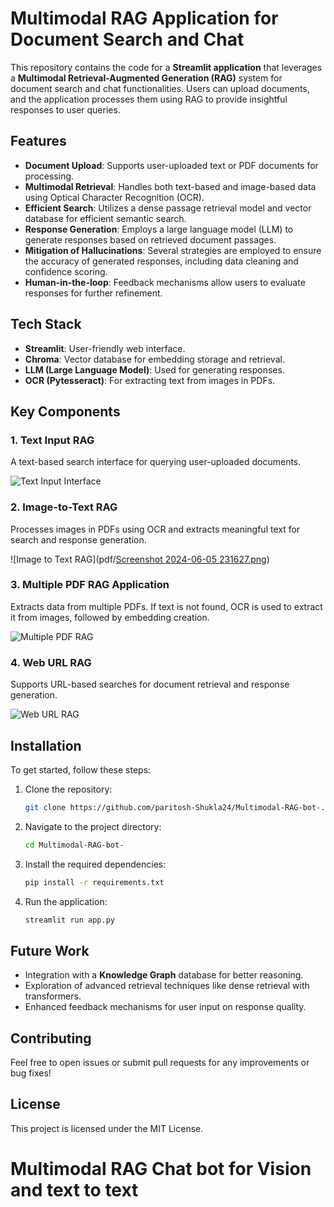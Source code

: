 
# Multimodal RAG Application for Document Search and Chat

This repository contains the code for a **Streamlit application** that leverages a **Multimodal Retrieval-Augmented Generation (RAG)** system for document search and chat functionalities. Users can upload documents, and the application processes them using RAG to provide insightful responses to user queries.

## Features

- **Document Upload**: Supports user-uploaded text or PDF documents for processing.
- **Multimodal Retrieval**: Handles both text-based and image-based data using Optical Character Recognition (OCR).
- **Efficient Search**: Utilizes a dense passage retrieval model and vector database for efficient semantic search.
- **Response Generation**: Employs a large language model (LLM) to generate responses based on retrieved document passages.
- **Mitigation of Hallucinations**: Several strategies are employed to ensure the accuracy of generated responses, including data cleaning and confidence scoring.
- **Human-in-the-loop**: Feedback mechanisms allow users to evaluate responses for further refinement.

## Tech Stack

- **Streamlit**: User-friendly web interface.
- **Chroma**: Vector database for embedding storage and retrieval.
- **LLM (Large Language Model)**: Used for generating responses.
- **OCR (Pytesseract)**: For extracting text from images in PDFs.

## Key Components

### 1. Text Input RAG
A text-based search interface for querying user-uploaded documents.

![Text Input Interface](https://github.com/paritosh-Shukla24/Multimodal-RAG-bot-/text_input_image.png)

### 2. Image-to-Text RAG
Processes images in PDFs using OCR and extracts meaningful text for search and response generation.

![Image to Text RAG](pdf/[Screenshot 2024-06-05 231627.png](https://github.com/paritosh-Shukla24/Multimodal-RAG-bot-/blob/main/pdf/Screenshot%202024-06-05%20231627.png))

### 3. Multiple PDF RAG Application
Extracts data from multiple PDFs. If text is not found, OCR is used to extract it from images, followed by embedding creation.

![Multiple PDF RAG](https://github.com/paritosh-Shukla24/Multimodal-RAG-bot-/multiple_pdf_image.png)

### 4. Web URL RAG
Supports URL-based searches for document retrieval and response generation.

![Web URL RAG](https://github.com/paritosh-Shukla24/Multimodal-RAG-bot-/web_url_image.png)

## Installation

To get started, follow these steps:

1. Clone the repository:
   ```bash
   git clone https://github.com/paritosh-Shukla24/Multimodal-RAG-bot-.git
   ```
2. Navigate to the project directory:
   ```bash
   cd Multimodal-RAG-bot-
   ```
3. Install the required dependencies:
   ```bash
   pip install -r requirements.txt
   ```
4. Run the application:
   ```bash
   streamlit run app.py
   ```

## Future Work

- Integration with a **Knowledge Graph** database for better reasoning.
- Exploration of advanced retrieval techniques like dense retrieval with transformers.
- Enhanced feedback mechanisms for user input on response quality.

## Contributing

Feel free to open issues or submit pull requests for any improvements or bug fixes!

## License

This project is licensed under the MIT License.
# Multimodal RAG Chat bot for Vision and text to text
